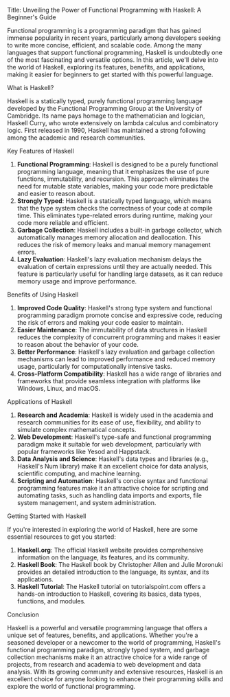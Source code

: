 Title: Unveiling the Power of Functional Programming with Haskell: A Beginner's Guide

Functional programming is a programming paradigm that has gained immense popularity in recent years, particularly among developers seeking to write more concise, efficient, and scalable code. Among the many languages that support functional programming, Haskell is undoubtedly one of the most fascinating and versatile options. In this article, we'll delve into the world of Haskell, exploring its features, benefits, and applications, making it easier for beginners to get started with this powerful language.

What is Haskell?

Haskell is a statically typed, purely functional programming language developed by the Functional Programming Group at the University of Cambridge. Its name pays homage to the mathematician and logician, Haskell Curry, who wrote extensively on lambda calculus and combinatory logic. First released in 1990, Haskell has maintained a strong following among the academic and research communities.

Key Features of Haskell

1.  **Functional Programming**: Haskell is designed to be a purely functional programming language, meaning that it emphasizes the use of pure functions, immutability, and recursion. This approach eliminates the need for mutable state variables, making your code more predictable and easier to reason about.
2.  **Strongly Typed**: Haskell is a statically typed language, which means that the type system checks the correctness of your code at compile time. This eliminates type-related errors during runtime, making your code more reliable and efficient.
3.  **Garbage Collection**: Haskell includes a built-in garbage collector, which automatically manages memory allocation and deallocation. This reduces the risk of memory leaks and manual memory management errors.
4.  **Lazy Evaluation**: Haskell's lazy evaluation mechanism delays the evaluation of certain expressions until they are actually needed. This feature is particularly useful for handling large datasets, as it can reduce memory usage and improve performance.

Benefits of Using Haskell

1.  **Improved Code Quality**: Haskell's strong type system and functional programming paradigm promote concise and expressive code, reducing the risk of errors and making your code easier to maintain.
2.  **Easier Maintenance**: The immutability of data structures in Haskell reduces the complexity of concurrent programming and makes it easier to reason about the behavior of your code.
3.  **Better Performance**: Haskell's lazy evaluation and garbage collection mechanisms can lead to improved performance and reduced memory usage, particularly for computationally intensive tasks.
4.  **Cross-Platform Compatibility**: Haskell has a wide range of libraries and frameworks that provide seamless integration with platforms like Windows, Linux, and macOS.

Applications of Haskell

1.  **Research and Academia**: Haskell is widely used in the academia and research communities for its ease of use, flexibility, and ability to simulate complex mathematical concepts.
2.  **Web Development**: Haskell's type-safe and functional programming paradigm make it suitable for web development, particularly with popular frameworks like Yesod and Happstack.
3.  **Data Analysis and Science**: Haskell's data types and libraries (e.g., Haskell's Num library) make it an excellent choice for data analysis, scientific computing, and machine learning.
4.  **Scripting and Automation**: Haskell's concise syntax and functional programming features make it an attractive choice for scripting and automating tasks, such as handling data imports and exports, file system management, and system administration.

Getting Started with Haskell

If you're interested in exploring the world of Haskell, here are some essential resources to get you started:

1.  **Haskell.org**: The official Haskell website provides comprehensive information on the language, its features, and its community.
2.  **Haskell Book**: The Haskell book by Christopher Allen and Julie Moronuki provides an detailed introduction to the language, its syntax, and its applications.
3.  **Haskell Tutorial**: The Haskell tutorial on tutorialspoint.com offers a hands-on introduction to Haskell, covering its basics, data types, functions, and modules.

Conclusion

Haskell is a powerful and versatile programming language that offers a unique set of features, benefits, and applications. Whether you're a seasoned developer or a newcomer to the world of programming, Haskell's functional programming paradigm, strongly typed system, and garbage collection mechanisms make it an attractive choice for a wide range of projects, from research and academia to web development and data analysis. With its growing community and extensive resources, Haskell is an excellent choice for anyone looking to enhance their programming skills and explore the world of functional programming.
